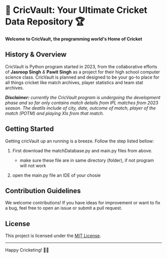 # 🏏 CricVault: Your Ultimate Cricket Data Repository 🏆

**Welcome to CricVault, the programming world's Home of Cricket**

## History & Overview
CricVault is Python program started in 2023, from the collaborative efforts of **Jasroop Singh** _&_ **Pawit Singh** as a project for their high school computer science class. CricVault is planned and designed to be your go-to place for all things cricket like match archives, player statistics and team stat archives. 

***Disclaimer:*** _currently the CricVault program is undergoing the development phase and so far only contains match details from IPL matches from 2023 season. The deatils include of city, date, outcome of match, player of the match (POTM) and playing XIs from that match._

## Getting Started 
Getting cricVault up an running is a breeze. Follow the step listed bellow:
1. First download the matchDatabase.py and main.py files from above.
    - make sure these file are in same directory (folder), if not program will not work
    
2. open the main.py file an IDE of your chosie
   


## Contribution Guidelines

We welcome contributions! If you have ideas for improvement or want to fix a bug, feel free to open an issue or submit a pull request.

## License

This project is licensed under the [MIT License](LICENSE).

---

Happy Cricketing! 🏏✨
